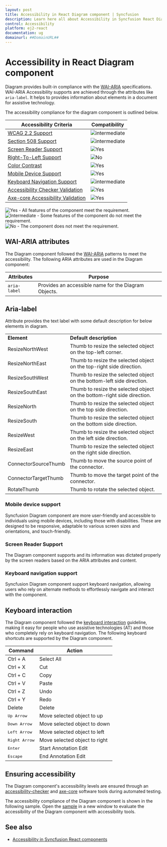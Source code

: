 ```yaml
---
layout: post
title: Accessibility in React Diagram component | Syncfusion
description: Learn here all about Accessibility in Syncfusion React Diagram component of Syncfusion Essential JS 2 and more.
control: Accessibility 
platform: ej2-react
documentation: ug
domainurl: ##DomainURL##
---
```


# Accessibility in React Diagram component

Diagram provides built-in compliance with the [WAI-ARIA](http://www.w3.org/WAI/PF/aria-practices/) specifications. WAI-ARIA Accessibility supports are achieved through the attributes like `aria-label`. It helps to provides information about elements in a document for assistive technology.

The accessibility compliance for the diagram component is outlined below.

| Accessibility Criteria                                                              | Compatibility                                                                        |
| ----------------------------------------------------------------------------------- | ------------------------------------------------------------------------------------ |
| [WCAG 2.2 Support](../common/accessibility#accessibility-standards)                 | <img src="https://cdn.syncfusion.com/content/images/documentation/partial.png" alt="intermediate"> |
| [Section 508 Support](../common/accessibility#accessibility-standards)              | <img src="https://cdn.syncfusion.com/content/images/documentation/partial.png" alt="intermediate"> |
| [Screen Reader Support](../common/accessibility#screen-reader-support)              | <img src="https://cdn.syncfusion.com/content/images/documentation/full.png" alt="Yes"> |
| [Right-To-Left Support](../common/accessibility#right-to-left-support)              | <img src="https://cdn.syncfusion.com/content/images/documentation/not-supported.png" alt="No"> |
| [Color Contrast](../common/accessibility#color-contrast)                            | <img src="https://cdn.syncfusion.com/content/images/documentation/full.png" alt="Yes"> |
| [Mobile Device Support](../common/accessibility#mobile-device-support)              | <img src="https://cdn.syncfusion.com/content/images/documentation/full.png" alt="Yes"> |
| [Keyboard Navigation Support](../common/accessibility#keyboard-navigation-support)  | <img src="https://cdn.syncfusion.com/content/images/documentation/partial.png" alt="intermediate"> |
| [Accessibility Checker Validation](../common/accessibility#ensuring-accessibility)  | <img src="https://cdn.syncfusion.com/content/images/documentation/full.png" alt="Yes"> |
| [Axe-core Accessibility Validation](../common/accessibility#ensuring-accessibility) | <img src="https://cdn.syncfusion.com/content/images/documentation/full.png" alt="Yes"> |

<style>
    .post .post-content img {
        display: inline-block;
        margin: 0.5em 0;
    }
</style>
<div><img src="https://cdn.syncfusion.com/content/images/documentation/full.png" alt="Yes"> - All features of the component meet the requirement.</div>

<div><img src="https://cdn.syncfusion.com/content/images/documentation/partial.png" alt="Intermediate"> - Some features of the component do not meet the requirement.</div>

<div><img src="https://cdn.syncfusion.com/content/images/documentation/not-supported.png" alt="No"> - The component does not meet the requirement.</div>

## WAI-ARIA attributes

The Diagram component followed the [WAI-ARIA](?) patterns to meet the accessibility. The following ARIA attributes are used in the Diagram component:

| Attributes | Purpose |
| --- | --- |
| `aria-label` | Provides an accessible name for the Diagram Objects. |

## Aria-label
Attribute provides the text label with some default description for below elements in diagram.

<!-- markdownlint-disable MD033 -->
<table>
<tr>
<td><b>Element</b></td>
<td><b>Default description</b></td>
</tr>
<tr>
<td>ResizeNorthWest</td>
<td>Thumb to resize the selected object on the top-left corner.</td>
</tr>
<tr>
<td>ResizeNorthEast</td>
<td>Thumb to resize the selected object on the top-right side direction.</td>
</tr>
<tr>
<td>ResizeSouthWest</td>
<td>Thumb to resize the selected object on the bottom-left side direction.</td>
</tr>
<tr>
<td>ResizeSouthEast</td>
<td>Thumb to resize the selected object on the bottom-right side direction.</td>
</tr>
<tr>
<td>ResizeNorth</td>
<td>Thumb to resize the selected object on the top side direction.</td>
</tr>
<tr>
<td>ResizeSouth</td>
<td>Thumb to resize the selected object on the bottom side direction.</td>
</tr>
<tr>
<td>ResizeWest</td>
<td>Thumb to resize the selected object on the left side direction.</td>
</tr>
<tr>
<td>ResizeEast</td>
<td>Thumb to resize the selected object on the right side direction.</td>
</tr>
<tr>
<td>ConnectorSourceThumb</td>
<td>Thumb to move the source point of the connector.</td>
</tr>
<tr>
<td>ConnectorTargetThumb</td>
<td>Thumb to move the target point of the connector.</td>
</tr>
<tr>
<td>RotateThumb</td>
<td>Thumb to rotate the selected object.</td>
</tr>
</table>


### Mobile device support

Syncfusion Diagram component are more user-friendly and accessible to individuals using mobile devices, including those with disabilities. These are designed to be responsive, adaptable to various screen sizes and orientations, and touch-friendly.

### Screen Reader Support

The Diagram component supports and its information was dictated properly by the screen readers based on the ARIA attributes and content.

### Keyboard navigation support

Syncfusion Diagram component support keyboard navigation, allowing users who rely on alternate methods to effortlessly navigate and interact with the component.

## Keyboard interaction

The Diagram component followed the [keyboard interaction](https://www.w3.org/WAI/WCAG21/Understanding/keyboard.html) guideline, making it easy for people who use assistive technologies (AT) and those who completely rely on keyboard navigation. The following keyboard shortcuts are supported by the Diagram component.

| **Command** | **Action** |
| --- | --- |
| Ctrl + A | Select All |
| Ctrl + X | Cut |
| Ctrl + C |Copy |
| Ctrl + V | Paste |
| Ctrl + Z | Undo |
| Ctrl + Y | Redo |
| Delete | Delete |
| <kbd>Up Arrow </kbd> | Move selected object to up |
| <kbd>Down Arrow</kbd> | Move selected object to down |
| <kbd>Left Arrow</kbd> | Move selected object to left |
| <kbd>Right Arrow</kbd> | Move selected object to right |
| <kbd>Enter</kbd> | Start Annotation Edit |
| <kbd>Escape</kbd> | End Annotation Edit |



## Ensuring accessibility

The Diagram component's accessibility levels are ensured through an [accessibility-checker](https://www.npmjs.com/package/accessibility-checker) and [axe-core](https://www.npmjs.com/package/axe-core) software tools during automated testing.

The accessibility compliance of the Diagram component is shown in the following sample. Open the [sample](https://ej2.syncfusion.com/accessibility/diagram.html) in a new window to evaluate the accessibility of the Diagram component with accessibility tools.

## See also

- [Accessibility in Syncfusion React components](../common/accessibility)